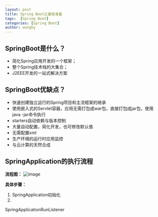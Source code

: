 ```yaml
---
layout: post
title: Spring Boot之基础准备
tags:  [Spring Boot]
categories: [Spring Boot]
author: wonghy
---
```


## SpringBoot是什么？
- 简化Spring应用开发的一个框架；
- 整个Spring技术栈的大集合；
- J2EEE开发的一站式解决方案
## SpringBoot优缺点？
- 快速创建独立运行的Spring项目和主流框架的继承
- 使用嵌入式的Servlet容器，应用无需打包成war包，直接打包成jar包，使用java -jar命令执行
- starters自动依赖与版本控制
- 大量自动配置，简化开发，也可修改默认值
- 无需配置xml
- 生产环境的运行时应用监控
- 与云计算的天然合成


## SpringApplication的执行流程

**流程图：**
![image](https://note.youdao.com/yws/api/personal/file/F8240B8EF72E4749A998B6A085C8490D?method=download&shareKey=7f2f78e525977804bf8fd2b690929c8e)

**具体步骤：**
1. SpringApplication初始化
2. 




SpringApplicationRunListener
